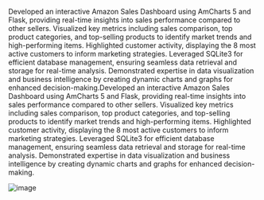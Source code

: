 Developed an interactive Amazon Sales Dashboard using AmCharts 5 and Flask, providing real-time insights into sales performance compared to other sellers.
Visualized key metrics including sales comparison, top product categories, and top-selling products to identify market trends and high-performing items.
Highlighted customer activity, displaying the 8 most active customers to inform marketing strategies.
Leveraged SQLite3 for efficient database management, ensuring seamless data retrieval and storage for real-time analysis.
Demonstrated expertise in data visualization and business intelligence by creating dynamic charts and graphs for enhanced decision-making.Developed an interactive Amazon Sales Dashboard using AmCharts 5 and Flask, providing real-time insights into sales performance compared to other sellers.
Visualized key metrics including sales comparison, top product categories, and top-selling products to identify market trends and high-performing items.
Highlighted customer activity, displaying the 8 most active customers to inform marketing strategies.
Leveraged SQLite3 for efficient database management, ensuring seamless data retrieval and storage for real-time analysis.
Demonstrated expertise in data visualization and business intelligence by creating dynamic charts and graphs for enhanced decision-making.

![image](https://github.com/user-attachments/assets/be1388af-dbff-494d-90fe-715b9ff8ef8c)
